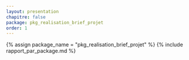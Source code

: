```yaml
---
layout: presentation
chapitre: false
package: pkg_realisation_brief_projet
order: 1
---
```


{% assign package_name = "pkg_realisation_brief_projet" %}
{% include rapport_par_package.md %}